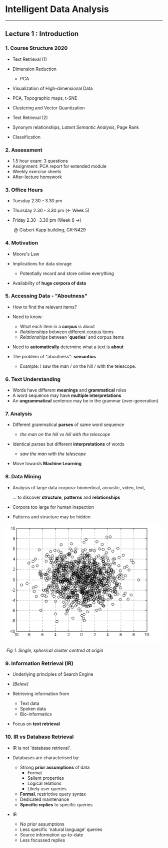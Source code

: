 # Intelligent Data Analysis

------

## Lecture 1 : Introduction



### 1. Course Structure 2020

- Text Retrieval (1)
- Dimension Reduction
  
  - PCA
- Visualization of High-dimensional Data
  
- PCA, Topographic maps, t-SNE
  
- Clustering and Vector Quantization
- Text Retrieval (2)
  
- Synonym relationships, *Latent Semantic Analysis*, Page Rank
  
- Classification

  

### 2. Assessment

- 1.5 hour exam: 3 questions
- Assignment: PCA report for extended module
- Weekly exercise sheets
- After-lecture homework



### 3. Office Hours

 - Tuesday 2.30 - 3.30 pm

 - Thursday 2.30 - 3.30 pm (&larr; Week 5)

 - Friday 2.30 -3.30 pm (Week 6 &rarr;)

   ​	@ Gisbert Kapp building, GK-N429



### 4. Motivation

- Moore's Law

- Implications for data storage

  - Potentially record and store online everything

- Availability of **huge corpora of data**

  

### 5. Accessing Data - "Aboutness"

- How to find the relevant items?
- Need to know:
  - What each item in a **corpus** is about
  - *Relationships* between different corpus items
  - *Relationships* between '**queries**' and corpus items

- Need to **automatically** determine what a text is **about**
- The problem of "aboutness": **semantics**
  - Example: I saw the man / on the hill / with the telescope.



### 6. Text Understanding

- Words have different **meanings** and **grammatical** roles
- A word sequence may have **multiple interpretations**
- An **ungrammatical** sentence may be in the grammar (over-generation)



### 7. Analysis

- Different grammatical **parses** of same word sequence

  - *the man on the hill* vs *hill with the telescope*

- Identical parses but different **interpretations** of words

  - *saw the man with the telescope*

- Move towards **Machine Learning**

  

[^Parsing]:  Parsing is the process of analysing a string of symbols, either in natural language, computer languages or data structures, conforming to the rules of a formal grammar.



### 8. Data Mining

- Analysis of large data corpora: biomedical, acoustic, video, text, 

  … to discover **structure**, **patterns** and **relationships**

- Corpora too large for human inspection

- Patterns and structure may be hidden

<img src="IDA_Lecture01.assets/image-20200130121819369.png" alt="image-20200130121819369"  />

​													*Fig 1. Single, spherical cluster centred at origin*



### 9. Information Retrieval (IR)

- Underlying principles of Search Engine
- *[Belew] <Finding out About>*
- Retrieving information from
  - Text data
  - Spoken data
  - Bio-informatics

- Focus on **text retrieval**



### 10. IR vs Database Retrieval

- IR is not 'database retrieval'.
- Databases are characterised by:
  - Strong **prior assumptions** of data
    - Format
    - Salient properties
    - Logical relations
    - Likely user queries
  - **Formal**, restrictive query syntax
  - Dedicated maintenance
  - **Specific replies** to specific queries

- IR
  - No prior assumptions
  - Less specific 'natural language' queries
  - Source information up-to-date
  - Less focussed replies